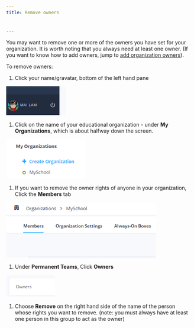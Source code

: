 ```yaml
---
title: Remove owners


---
```


You may want to remove one or more of the owners you have set for your organization. It is worth noting that you always need at least one owner. (If you want to know how to add owners, jump to [add organization owners](/dashboard/create/addowners/)).

To remove owners:

1. Click your name/gravatar, bottom of the left hand pane
<img alt="authtoken" src="/img/class_administration/profilepic.png" class="simple"/>

1. Click on the name of your  educational organization - under **My Organizations**, which is about halfway down the screen.
<img alt="authtoken" src="/img/class_administration/addteachers/myschoolorg.png" class="simple"/>

1. If you want to remove the owner rights of anyone in your organization, Click the **Members** tab
<img alt="authtoken" src="/img/manage_organization/memberstab.png" class="simple"/>

1. Under **Permanent Teams**, Click **Owners**
<img alt="authtoken" src="/img/manage_organization/owners.png" class="simple"/>

1. Choose **Remove** on the right hand side of the name of the person whose rights you want to remove. (note: you must always have at least one person in this group to act as the owner)
